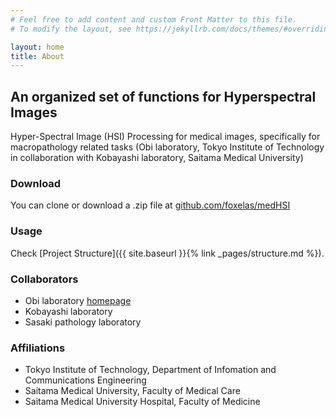 ```yaml
---
# Feel free to add content and custom Front Matter to this file.
# To modify the layout, see https://jekyllrb.com/docs/themes/#overriding-theme-defaults

layout: home
title: About
---
```


## An organized set of functions for Hyperspectral Images

Hyper-Spectral Image (HSI) Processing for medical images, specifically for macropathology related tasks (Obi laboratory, Tokyo Institute of Technology in collaboration with Kobayashi laboratory, Saitama Medical University)

### Download 
You can clone or download a .zip file at [github.com/foxelas/medHSI](https://github.com/foxelas/medHSI/tree/main)

### Usage 
Check [Project Structure]({{ site.baseurl }}{% link _pages/structure.md %}).

### Collaborators
  * Obi laboratory [homepage](http://www-obi.isl.titech.ac.jp/)
  * Kobayashi laboratory
  * Sasaki pathology laboratory
  
### Affiliations
  * Tokyo Institute of Technology, Department of Infomation and Communications Engineering
  * Saitama Medical University, Faculty of Medical Care
  * Saitama Medical University Hospital, Faculty of Medicine
